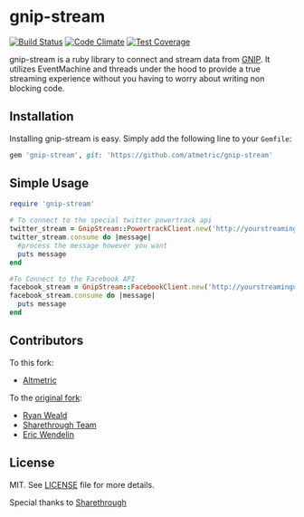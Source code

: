 # gnip-stream
[![Build Status](https://secure.travis-ci.org/altmetric/gnip-stream.png)](http://travis-ci.org/altmetric/gnip-stream)
[![Code Climate](https://codeclimate.com/github/altmetric/gnip-stream/badges/gpa.svg)](https://codeclimate.com/github/altmetric/gnip-stream)
[![Test Coverage](https://codeclimate.com/github/altmetric/gnip-stream/badges/coverage.svg)](https://codeclimate.com/github/altmetric/gnip-stream/coverage)

gnip-stream is a ruby library to connect and stream data from [GNIP](http://gnip.com/). It utilizes EventMachine and threads under the hood to provide a true streaming experience without you having to worry about writing non blocking code.

## Installation

Installing gnip-stream is easy. Simply add the following line to your
`Gemfile`:

```ruby
gem 'gnip-stream', git: 'https://github.com/atmetric/gnip-stream'
```

## Simple Usage

```ruby
require 'gnip-stream'

# To connect to the special twitter powertrack api
twitter_stream = GnipStream::PowertrackClient.new('http://yourstreamingurl.gnip.com', 'someuser', 'password')
twitter_stream.consume do |message|
  #process the message however you want
  puts message
end

#To Connect to the Facebook API
facebook_stream = GnipStream::FacebookClient.new('http://yourstreamingurl.gnip.com', 'someuser', 'password')
facebook_stream.consume do |message|
  puts message
end
```

## Contributors

To this fork:

* [Altmetric](https://github.com/altmetric)

To the [original fork](https://github.com/rweald/gnip-stream):

* [Ryan Weald](https://github.com/rweald)
* [Sharethrough Team](https://github.com/sharethrough)
* [Eric Wendelin](http://eriwen.com)

## License
MIT. See [LICENSE](./LICENSE) file for more details.

Special thanks to [Sharethrough](http://www.sharethrough.com/)
